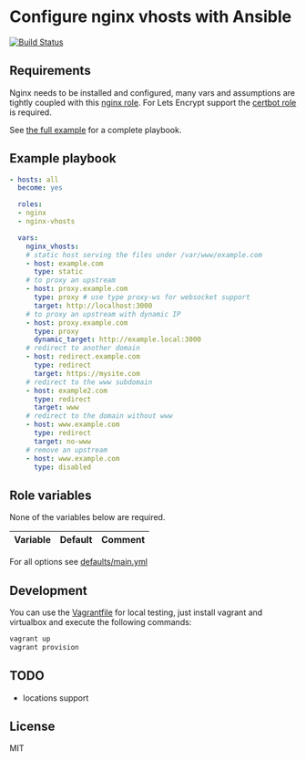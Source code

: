 # Configure nginx vhosts with Ansible

[![Build Status](https://travis-ci.org/morbidick/ansible-role-nginx-vhosts.svg?branch=master)](https://travis-ci.org/morbidick/ansible-role-nginx-vhosts)

## Requirements

Nginx needs to be installed and configured, many vars and assumptions are tightly coupled with this [nginx role](https://github.com/morbidick/ansible-role-nginx). For Lets Encrypt support the [certbot role](https://github.com/morbidick/ansible-role-certbot) is required.

See [the full example](./webserver.md) for a complete playbook.

## Example playbook

````yaml
- hosts: all
  become: yes

  roles:
  - nginx
  - nginx-vhosts

  vars:
    nginx_vhosts:
    # static host serving the files under /var/www/example.com
    - host: example.com
      type: static
    # to proxy an upstream
    - host: proxy.example.com
      type: proxy # use type proxy-ws for websocket support
      target: http://localhost:3000
    # to proxy an upstream with dynamic IP
    - host: proxy.example.com
      type: proxy
      dynamic_target: http://example.local:3000
    # redirect to another domain
    - host: redirect.example.com
      type: redirect
      target: https://mysite.com
    # redirect to the www subdomain
    - host: example2.com
      type: redirect
      target: www
    # redirect to the domain without www
    - host: www.example.com
      type: redirect
      target: no-www
    # remove an upstream
    - host: www.example.com
      type: disabled
````

## Role variables

None of the variables below are required.

| Variable                 | Default   | Comment |
| :---                     | :---      | :---    |

For all options see [defaults/main.yml](defaults/main.yml)

## Development

You can use the [Vagrantfile](Vagrantfile) for local testing, just install vagrant and virtualbox and execute the following commands:

````bash
vagrant up
vagrant provision
````

## TODO
* locations support

## License

MIT
